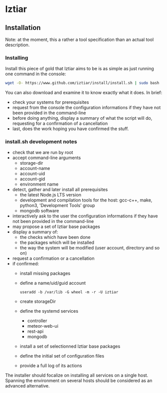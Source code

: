 # Iztiar #

## Installation ##

Note: at the moment, this a rather a tool specification than an actual tool description.

### Installing ###

Install this piece of gold that Iztiar aims to be is as simple as just running one command in the console:

```bash
wget -O- https://www.github.com/iztiar/install/install.sh | sudo bash
```

You can also download and examine it to know exactly what it does. In brief:

- check your systems for prerequisites
- request from the console the configuration informations if they have not been provided in the command-line
- before doing anything, display a summary of what the script will do, requesting for a confirmation of a cancellation
- last, does the work hoping you have confirmed the stuff.

### install.sh development notes ###

- check that we are run by root
- accept command-line arguments
    - storage-dir
    - account-name
    - account-uid
    - account-gid
    - environment name
- detect, gather and later install all prerequisites
    - the latest Node.js LTS version
    - development and compilation tools for the host: gcc-c++, make, python3, 'Development Tools' group
    - mongodb software
- interactively ask to the user the configuration informations if they have not been provided in the command-line
- may propose a set of Iztiar base packages
- display a summary of:
    - the checks which have been done
    - the packages which will be installed
    - the way the system will be modified (user account, directory and so on)
- request a confirmation or a cancellation
- if confirmed:
    - install missing packages
    - define a name/uid/guid account

        `useradd -b /var/lib -G wheel -m -r -U iztiar`
    - create storageDir
    - define the systemd services
        - controller
        - meteor-web-ui
        - rest-api
        - mongodb
    - install a set of selectionned Iztiar base packages
    - define the initial set of configuration files
    - provide a full log of its actions

The installer should focalize on installing all services on a single host. Spanning the environment on several hosts should be considered as an advanced alternative.
